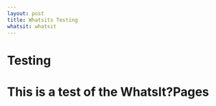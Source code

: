 ```yaml
---
layout: post
title: Whatsits Testing
whatsit: whatsit
---
```

<h1> Testing<h1>
<p>This is a test of the WhatsIt?Pages</p>
